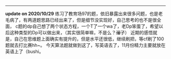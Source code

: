 ----
**update on 2020/10/29**
练习了教育场97的题，依旧暴露出来很多问题，也是老毛病了，有两道题思路已经出来了，但是细节没实现好，自己思考的也不是很全面，
c题的dp自己想了两个状态方程，一个T了一个wa了，老Dp笨蛋了，希望以后这种类型的Dp可以做出来，（其实很简单嘛，不是么？~~溜了~~）
近期的感悟就是，自己在思维题上面确实有提升的，但是水平还很低，继续刷把，等cf刷了100题就去打比赛hh~。
今天算法题就做到这了，写英语去了，11月份精力主要就放在英语上了（bushi。
